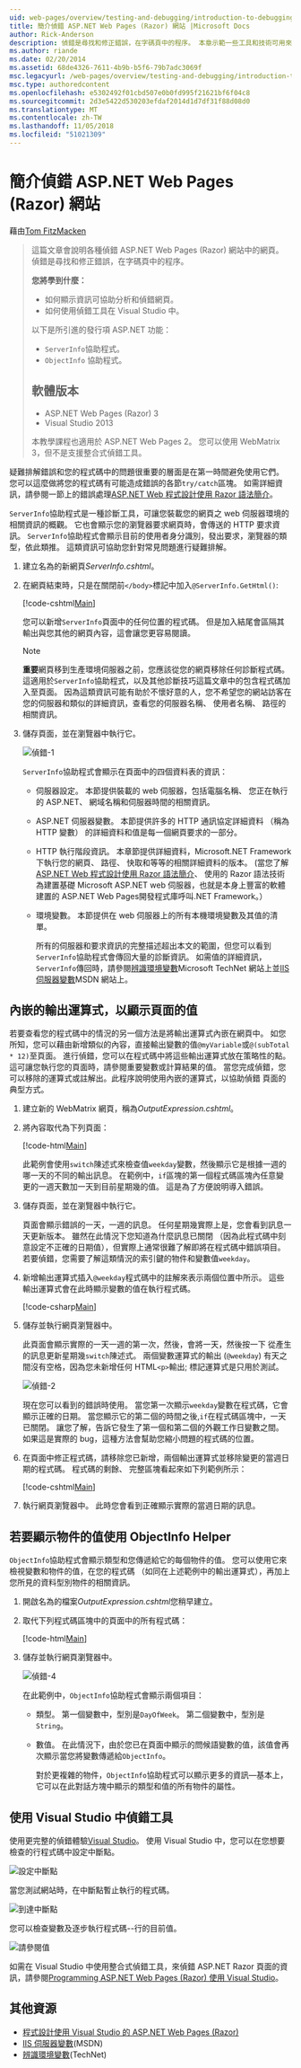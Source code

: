 ```yaml
---
uid: web-pages/overview/testing-and-debugging/introduction-to-debugging
title: 簡介偵錯 ASP.NET Web Pages (Razor) 網站 |Microsoft Docs
author: Rick-Anderson
description: 偵錯是尋找和修正錯誤，在字碼頁中的程序。 本章示範一些工具和技術可用來偵錯和分析...
ms.author: riande
ms.date: 02/20/2014
ms.assetid: 68de4326-7611-4b9b-b5f6-79b7adc3069f
msc.legacyurl: /web-pages/overview/testing-and-debugging/introduction-to-debugging
msc.type: authoredcontent
ms.openlocfilehash: e5302492f01cbd507e0b0fd995f21621bf6f04c8
ms.sourcegitcommit: 2d3e5422d530203efdaf2014d1d7df31f88d08d0
ms.translationtype: MT
ms.contentlocale: zh-TW
ms.lasthandoff: 11/05/2018
ms.locfileid: "51021309"
---
```

<a name="introduction-to-debugging-aspnet-web-pages-razor-sites"></a>簡介偵錯 ASP.NET Web Pages (Razor) 網站
====================
藉由[Tom FitzMacken](https://github.com/tfitzmac)

> 這篇文章會說明各種偵錯 ASP.NET Web Pages (Razor) 網站中的網頁。 偵錯是尋找和修正錯誤，在字碼頁中的程序。
>
> **您將學到什麼：**
>
> - 如何顯示資訊可協助分析和偵錯網頁。
> - 如何使用偵錯工具在 Visual Studio 中。
>
>
> 以下是所引進的發行項 ASP.NET 功能：
>
> - `ServerInfo`協助程式。
> - `ObjectInfo` 協助程式。
>
>
> ## <a name="software-versions"></a>軟體版本
>
>
> - ASP.NET Web Pages (Razor) 3
> - Visual Studio 2013
>
>
> 本教學課程也適用於 ASP.NET Web Pages 2。 您可以使用 WebMatrix 3，但不是支援整合式偵錯工具。


疑難排解錯誤和您的程式碼中的問題很重要的層面是在第一時間避免使用它們。 您可以這麼做將您的程式碼有可能造成錯誤的各節`try/catch`區塊。 如需詳細資訊，請參閱一節上的錯誤處理[ASP.NET Web 程式設計使用 Razor 語法簡介](https://go.microsoft.com/fwlink/?LinkId=202890)。

`ServerInfo`協助程式是一種診斷工具，可讓您裝載您的網頁之 web 伺服器環境的相關資訊的概觀。 它也會顯示您的瀏覽器要求網頁時，會傳送的 HTTP 要求資訊。 `ServerInfo`協助程式會顯示目前的使用者身分識別，發出要求，瀏覽器的類型，依此類推。 這類資訊可協助您針對常見問題進行疑難排解。

1. 建立名為的新網頁*ServerInfo.cshtml*。
2. 在網頁結束時，只是在關閉前`</body>`標記中加入`@ServerInfo.GetHtml()`:

    [!code-cshtml[Main](introduction-to-debugging/samples/sample1.cshtml)]

    您可以新增`ServerInfo`頁面中的任何位置的程式碼。 但是加入結尾會區隔其輸出與您其他的網頁內容，這會讓您更容易閱讀。

    > [!NOTE]
    >
    > **重要**網頁移到生產環境伺服器之前，您應該從您的網頁移除任何診斷程式碼。 這適用於`ServerInfo`協助程式，以及其他診斷技巧這篇文章中的包含程式碼加入至頁面。 因為這類資訊可能有助於不懷好意的人，您不希望您的網站訪客在您的伺服器和類似的詳細資訊，查看您的伺服器名稱、 使用者名稱、 路徑的相關資訊。
3. 儲存頁面，並在瀏覽器中執行它。

    ![偵錯-1](introduction-to-debugging/_static/image1.jpg)

    `ServerInfo`協助程式會顯示在頁面中的四個資料表的資訊：

   - 伺服器設定。 本節提供裝載的 web 伺服器，包括電腦名稱、 您正在執行的 ASP.NET、 網域名稱和伺服器時間的相關資訊。
   - ASP.NET 伺服器變數。 本節提供許多的 HTTP 通訊協定詳細資料 （稱為 HTTP 變數） 的詳細資料和值是每一個網頁要求的一部分。
   - HTTP 執行階段資訊。 本章節提供詳細資料，Microsoft.NET Framework 下執行您的網頁、 路徑、 快取和等等的相關詳細資料的版本。 (當您了解[ASP.NET Web 程式設計使用 Razor 語法簡介](https://go.microsoft.com/fwlink/?LinkId=202890)、 使用的 Razor 語法技術為建置基礎 Microsoft ASP.NET web 伺服器，也就是本身上豐富的軟體建置的 ASP.NET Web Pages開發程式庫呼叫.NET Framework。）
   - 環境變數。 本節提供在 web 伺服器上的所有本機環境變數及其值的清單。

     所有的伺服器和要求資訊的完整描述超出本文的範圍，但您可以看到`ServerInfo`協助程式會傳回大量的診斷資訊。 如需值的詳細資訊，`ServerInfo`傳回時，請參閱[辨識環境變數](https://technet.microsoft.com/library/dd560744(WS.10).aspx)Microsoft TechNet 網站上並[IIS 伺服器變數](https://msdn.microsoft.com/library/ms524602(VS.90).aspx)MSDN 網站上。

## <a name="embedding-output-expressions-to-display-page-values"></a>內嵌的輸出運算式，以顯示頁面的值

若要查看您的程式碼中的情況的另一個方法是將輸出運算式內嵌在網頁中。 如您所知，您可以藉由新增類似的內容，直接輸出變數的值`@myVariable`或`@(subTotal * 12)`至頁面。 進行偵錯，您可以在程式碼中將這些輸出運算式放在策略性的點。 這可讓您執行您的頁面時，請參閱重要變數或計算結果的值。 當您完成偵錯，您可以移除的運算式或註解出。此程序說明使用內嵌的運算式，以協助偵錯 頁面的典型方式。

1. 建立新的 WebMatrix 網頁，稱為*OutputExpression.cshtml*。
2. 將內容取代為下列頁面：

    [!code-html[Main](introduction-to-debugging/samples/sample2.html)]

    此範例會使用`switch`陳述式來檢查值`weekday`變數，然後顯示它是根據一週的哪一天的不同的輸出訊息。 在範例中，`if`區塊的第一個程式碼區塊內任意變更的一週天數加一天到目前星期幾的值。 這是為了方便說明導入錯誤。
3. 儲存頁面，並在瀏覽器中執行它。

    頁面會顯示錯誤的一天，一週的訊息。 任何星期幾實際上是，您會看到訊息一天更新版本。 雖然在此情況下您知道為什麼訊息已關閉 （因為此程式碼中刻意設定不正確的日期值），但實際上通常很難了解即將在程式碼中錯誤項目。 若要偵錯，您需要了解這類情況的索引鍵的物件和變數值`weekday`。
4. 新增輸出運算式插入`@weekday`程式碼中的註解來表示兩個位置中所示。 這些輸出運算式會在此時顯示變數的值在執行程式碼。

    [!code-csharp[Main](introduction-to-debugging/samples/sample3.cs?highlight=2-3,15-16)]
5. 儲存並執行網頁瀏覽器中。

    此頁面會顯示實際的一天一週的第一次，然後，會將一天，然後按一下 從產生的訊息更新星期幾`switch`陳述式。 兩個變數運算式的輸出 (`@weekday`) 有天之間沒有空格，因為您未新增任何 HTML`<p>`輸出; 標記運算式是只用於測試。

    ![偵錯-2](introduction-to-debugging/_static/image2.jpg)

    現在您可以看到的錯誤時使用。 當您第一次顯示`weekday`變數在程式碼，它會顯示正確的日期。 當您顯示它的第二個的時間之後,`if`在程式碼區塊中，一天已關閉。 讓您了解，告訴它發生了第一個和第二個的外觀工作日變數之間。 如果這是實際的 bug，這種方法會幫助您縮小問題的程式碼的位置。
6. 在頁面中修正程式碼，請移除您已新增，兩個輸出運算式並移除變更的當週日期的程式碼。 程式碼的剩餘、 完整區塊看起來如下列範例所示：

    [!code-cshtml[Main](introduction-to-debugging/samples/sample4.cshtml)]
7. 執行網頁瀏覽器中。 此時您會看到正確顯示實際的當週日期的訊息。

## <a name="using-the-objectinfo-helper-to-display-object-values"></a>若要顯示物件的值使用 ObjectInfo Helper

`ObjectInfo`協助程式會顯示類型和您傳遞給它的每個物件的值。 您可以使用它來檢視變數和物件的值，在您的程式碼 （如同在上述範例中的輸出運算式），再加上您所見的資料型別物件的相關資訊。

1. 開啟名為的檔案*OutputExpression.cshtml*您稍早建立。
2. 取代下列程式碼區塊中的頁面中的所有程式碼：

    [!code-html[Main](introduction-to-debugging/samples/sample5.html)]
3. 儲存並執行網頁瀏覽器中。

    ![偵錯-4](introduction-to-debugging/_static/image3.jpg)

    在此範例中，`ObjectInfo`協助程式會顯示兩個項目：

   - 類型。 第一個變數中，型別是`DayOfWeek`。 第二個變數中，型別是`String`。
   - 數值。 在此情況下，由於您已在頁面中顯示的問候語變數的值，該值會再次顯示當您將變數傳遞給`ObjectInfo`。

     對於更複雜的物件，`ObjectInfo`協助程式可以顯示更多的資訊&#8212;基本上，它可以在此對話方塊中顯示的類型和值的所有物件的屬性。

## <a name="using-debugging-tools-in-visual-studio"></a>使用 Visual Studio 中偵錯工具

使用更完整的偵錯體驗[Visual Studio](https://visualstudio.microsoft.com/downloads/?utm_medium=microsoft&utm_source=docs.microsoft.com&utm_campaign=button+cta&utm_content=download+vs2017)。 使用 Visual Studio 中，您可以在您想要檢查的行程式碼中設定中斷點。

![設定中斷點](introduction-to-debugging/_static/image1.png)

當您測試網站時，在中斷點暫止執行的程式碼。

![到達中斷點](introduction-to-debugging/_static/image2.png)

您可以檢查變數及逐步執行程式碼--行的目前值。

![請參閱值](introduction-to-debugging/_static/image3.png)

如需在 Visual Studio 中使用整合式偵錯工具，來偵錯 ASP.NET Razor 頁面的資訊，請參閱[Programming ASP.NET Web Pages (Razor) 使用 Visual Studio](https://go.microsoft.com/fwlink/?LinkId=205854)。

## <a name="additional-resources"></a>其他資源

- [程式設計使用 Visual Studio 的 ASP.NET Web Pages (Razor)](https://go.microsoft.com/fwlink/?LinkId=205854)
- [IIS 伺服器變數](https://msdn.microsoft.com/library/ms524602(VS.90).aspx)(MSDN)
- [辨識環境變數](https://technet.microsoft.com/library/dd560744(WS.10).aspx)(TechNet)
